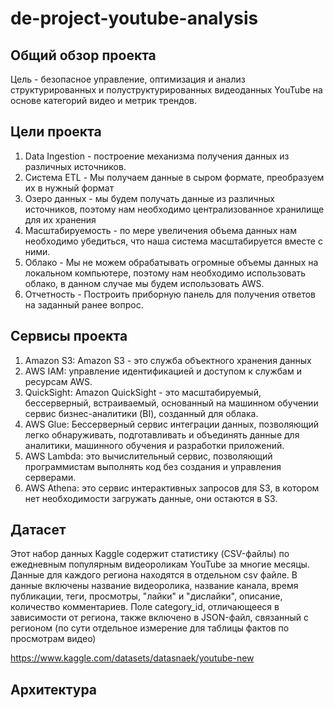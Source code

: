# de-project-youtube-analysis

## Общий обзор проекта

Цель - безопасное управление, оптимизация и анализ структурированных и полуструктурированных видеоданных YouTube на основе категорий видео и метрик трендов.

## Цели проекта

1. Data Ingestion - построение механизма получения данных из различных источников.
2. Система ETL - Мы получаем данные в сыром формате, преобразуем их в нужный формат
3. Озеро данных - мы будем получать данные из различных источников, поэтому нам необходимо централизованное хранилище для их хранения
4. Масштабируемость - по мере увеличения объема данных нам необходимо убедиться, что наша система масштабируется вместе с ними.
5. Облако - Мы не можем обрабатывать огромные объемы данных на локальном компьютере, поэтому нам необходимо использовать облако, в данном случае мы будем использовать AWS.
6. Отчетность - Построить приборную панель для получения ответов на заданный ранее вопрос.

## Сервисы проекта

1. Amazon S3: Amazon S3 - это служба объектного хранения данных
2. AWS IAM: управление идентификацией и доступом к службам и ресурсам AWS.
3. QuickSight: Amazon QuickSight - это масштабируемый, бессерверный, встраиваемый, основанный на машинном обучении сервис бизнес-аналитики (BI), созданный для облака.
4. AWS Glue: Бессерверный сервис интеграции данных, позволяющий легко обнаруживать, подготавливать и объединять данные для аналитики, машинного обучения и разработки приложений.
5. AWS Lambda: это вычислительный сервис, позволяющий программистам выполнять код без создания и управления серверами.
6. AWS Athena: это сервис интерактивных запросов для S3, в котором нет необходимости загружать данные, они остаются в S3.

## Датасет

Этот набор данных Kaggle содержит статистику (CSV-файлы) по ежедневным популярным видеороликам YouTube за многие месяцы. Данные для каждого региона находятся в отдельном csv файле. В данные включены название видеоролика, название канала, время публикации, теги, просмотры, "лайки" и "дислайки", описание, количество комментариев. Поле category_id, отличающееся в зависимости от региона, также включено в JSON-файл, связанный с регионом (по сути отдельное измерение для таблицы фактов по просмотрам видео)

https://www.kaggle.com/datasets/datasnaek/youtube-new

## Архитектура

